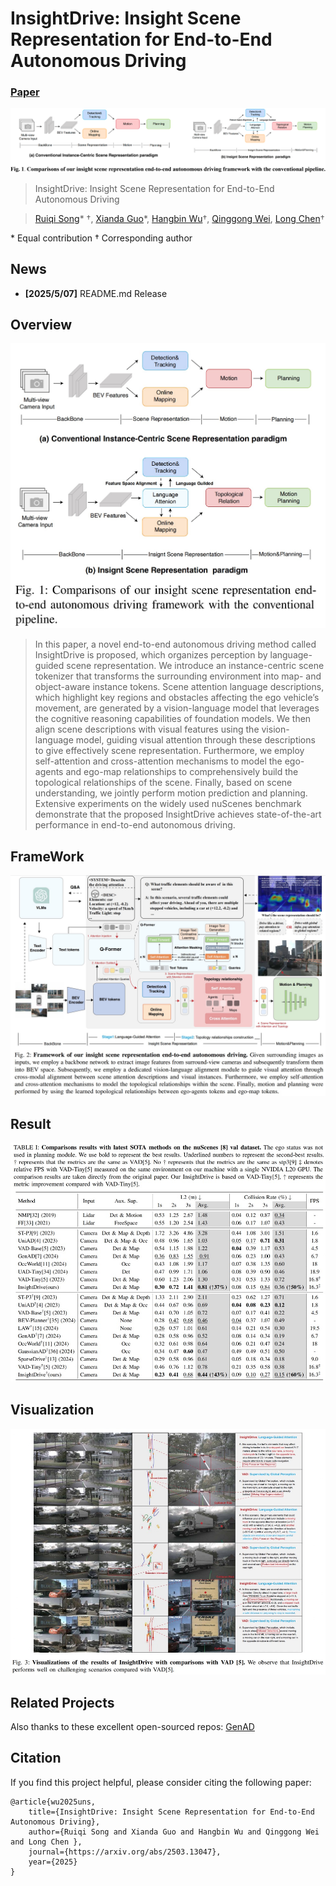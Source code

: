 # InsightDrive: Insight Scene Representation for End-to-End Autonomous Driving
### [Paper](https://arxiv.org/pdf/2311.12754) 

![demo](./assets/overview.png)

> InsightDrive: Insight Scene Representation for End-to-End Autonomous Driving

> [Ruiqi Song](https://scholar.google.com/citations?hl=en&user=hMSOTPoAAAAJ&view_op=list_works&sortby=pubdate)\* $\dagger$, 
> [Xianda Guo](https://scholar.google.com/citations?user=jPvOqgYAAAAJ)\*,
> [Hangbin Wu](https://ieeexplore.ieee.org/author/37068941300)$\dagger$, 
> [Qinggong Wei](https://github.com/ruiqi-song), 
> [Long Chen](https://scholar.google.com/citations?user=jzvXnkcAAAAJ)$\dagger$

\* Equal contribution  $\dagger$ Corresponding author


## News
- **[2025/5/07]** README.md Release



## Overview
![overview](./assets/overview.jpg)

> In this paper, a novel end-to-end autonomous driving method called InsightDrive is proposed, which organizes perception by language-guided scene representation. We introduce an instance-centric scene tokenizer that transforms the surrounding environment into map- and object-aware instance tokens. Scene attention language descriptions, which highlight key regions and obstacles affecting the ego vehicle’s movement, are generated by a vision-language model that leverages the cognitive reasoning capabilities of foundation models. We then align scene descriptions with visual features using the vision-language model, guiding visual attention through these descriptions to give effectively scene representation. Furthermore, we employ self-attention and cross-attention mechanisms to model the ego-agents and ego-map relationships to comprehensively build the topological relationships of the scene. Finally, based on scene understanding, we jointly perform motion prediction and planning. Extensive experiments on the widely used nuScenes benchmark demonstrate that the proposed InsightDrive achieves state-of-the-art performance in end-to-end autonomous driving.

## FrameWork
<img src=./assets/framework.jpg>

## Result
<img src=./assets/result_nus.jpg>

## Visualization

<img src=./assets/visual.jpg>

## Related Projects

Also thanks to these excellent open-sourced repos:
[GenAD](https://github.com/wzzheng/GenAD) 


## Citation

If you find this project helpful, please consider citing the following paper:
```
@article{wu2025uns,
    title={InsightDrive: Insight Scene Representation for End-to-End Autonomous Driving},
    author={Ruiqi Song and Xianda Guo and Hangbin Wu and Qinggong Wei and Long Chen },
    journal={https://arxiv.org/abs/2503.13047},
    year={2025}
}
```
